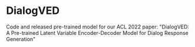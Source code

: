 # DialogVED
Code and released pre-trained model for our ACL 2022 paper: "DialogVED: A Pre-trained Latent Variable Encoder-Decoder Model for Dialog Response Generation"
